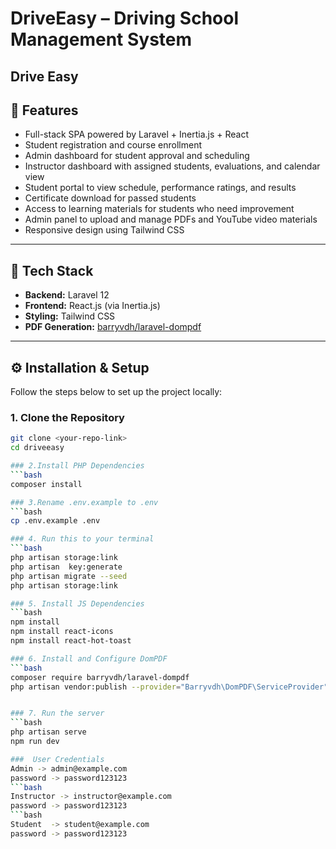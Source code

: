 # DriveEasy – Driving School Management System

**Drive Easy** 
---

## 🚀 Features

- Full-stack SPA powered by Laravel + Inertia.js + React  
- Student registration and course enrollment  
- Admin dashboard for student approval and scheduling  
- Instructor dashboard with assigned students, evaluations, and calendar view  
- Student portal to view schedule, performance ratings, and results  
- Certificate download for passed students  
- Access to learning materials for students who need improvement  
- Admin panel to upload and manage PDFs and YouTube video materials  
- Responsive design using Tailwind CSS 

---

## 🧰 Tech Stack

- **Backend:** Laravel 12
- **Frontend:** React.js (via Inertia.js)
- **Styling:** Tailwind CSS
- **PDF Generation:** [barryvdh/laravel-dompdf](https://github.com/barryvdh/laravel-dompdf)

---

## ⚙️ Installation & Setup

Follow the steps below to set up the project locally:

### 1. Clone the Repository
```bash
git clone <your-repo-link>
cd driveeasy

### 2.Install PHP Dependencies
```bash
composer install

### 3.Rename .env.example to .env 
```bash
cp .env.example .env

### 4. Run this to your terminal 
```bash
php artisan storage:link
php artisan  key:generate
php artisan migrate --seed
php artisan storage:link

### 5. Install JS Dependencies 
```bash
npm install 
npm install react-icons 
npm install react-hot-toast

### 6. Install and Configure DomPDF
```bash
composer require barryvdh/laravel-dompdf
php artisan vendor:publish --provider="Barryvdh\DomPDF\ServiceProvider"


### 7. Run the server 
```bash
php artisan serve
npm run dev 

###  User Credentials
Admin -> admin@example.com 
password -> password123123
```bash
Instructor -> instructor@example.com 
password -> password123123
```bash
Student  -> student@example.com 
password -> password123123



